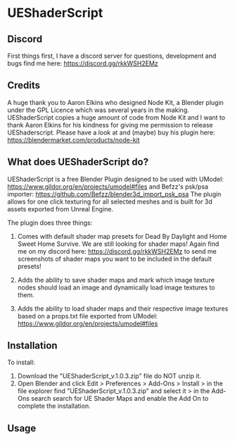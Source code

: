 # UEShaderScript

## Discord
First things first, I have a discord server for questions, development and bugs find me here: https://discord.gg/rkkWSH2EMz

## Credits
A huge thank you to Aaron Elkins who designed Node Kit, a Blender plugin under the GPL Licence which was several years in the making. 
UEShaderScript copies a huge amount of code from Node Kit and I want to thank Aaron Elkins for his kindness 
for giving me permission to release UEShaderscript. Please have a look at and (maybe) buy his plugin here: https://blendermarket.com/products/node-kit

## What does UEShaderScript do?
UEShaderScript is a free Blender Plugin designed to be used with UModel: https://www.gildor.org/en/projects/umodel#files and Befzz's psk/psa importer: https://github.com/Befzz/blender3d_import_psk_psa
The plugin allows for one click texturing for all selected meshes and is built for 3d assets exported from Unreal Engine. 

The plugin does three things:
1. Comes with default shader map presets for Dead By Daylight and Home Sweet Home Survive. We are still looking for shader maps! 
Again find me on my discord here: https://discord.gg/rkkWSH2EMz to send me screenshots of shader maps you want to be included in the default presets!

2. Adds the ability to save shader maps and mark which image texture nodes should load an image and dynamically load image textures to them.

3. Adds the ability to load shader maps and their respective image textures based on a props.txt file exported from UModel: https://www.gildor.org/en/projects/umodel#files


## Installation
To install:
1. Download the "UEShaderScript_v.1.0.3.zip" file do NOT unzip it. 
2. Open Blender and click Edit > Preferences > Add-Ons > Install > in the file explorer find "UEShaderScript_v.1.0.3.zip" and select it > 
in the Add-Ons search search for UE Shader Maps and enable the Add On to complete the installation.

## Usage
